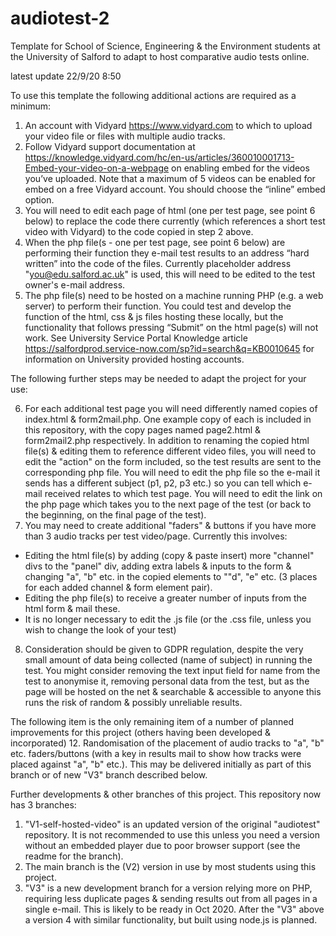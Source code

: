 # audiotest-2
Template for School of Science, Engineering & the Environment students at the University of Salford to adapt to host comparative audio tests online.

latest update 22/9/20 8:50

To use this template the following additional actions are required as a minimum:

1. An account with Vidyard https://www.vidyard.com to which to upload your video file or files with multiple audio tracks.
2. Follow Vidyard support documentation at https://knowledge.vidyard.com/hc/en-us/articles/360010001713-Embed-your-video-on-a-webpage on enabling embed for the videos you’ve uploaded. Note that a maximum of 5 videos can be enabled for embed on a free Vidyard account. You should choose the “inline” embed option.
3. You will need to edit each page of html (one per test page, see point 6 below) to replace the code there currently (which references a short test video with Vidyard) to the code copied in step 2 above.
4. When the php file(s - one per test page, see point 6 below) are performing their function they e-mail test results to an address “hard written” into the code of the files. Currently placeholder address "you@edu.salford.ac.uk" is used, this will need to be edited to the test owner's e-mail address.
5. The php file(s) need to be hosted on a machine running PHP (e.g. a web server) to perform their function. You could test and develop the function of the html, css & js files hosting these locally, but the functionality that follows pressing “Submit” on the html page(s) will not work. See University Service Portal Knowledge article https://salfordprod.service-now.com/sp?id=search&q=KB0010645 for information on University provided hosting accounts.

The following further steps may be needed to adapt the project for your use:

6. For each additional test page you will need differently named copies of index.html & form2mail.php. One example copy of each is included in this repository, with the copy pages named page2.html & form2mail2.php respectively. In addition to renaming the copied html file(s) & editing them to reference different video files, you will need to edit the "action" on the form included, so the test results are sent to the corresponding php file. You will need to edit the php file so the e-mail it sends has a different subject (p1, p2, p3 etc.) so you can tell which e-mail received relates to which test page. You will need to edit the link on the php page which takes you to the next page of the test (or back to the beginning, on the final page of the test).
7. You may need to create additional "faders" & buttons if you have more than 3 audio tracks per test video/page. Currently this involves:
- Editing the html file(s) by adding (copy & paste insert) more "channel" divs to the "panel" div, adding extra labels & inputs to the form & changing "a", "b" etc. in the copied elements to ""d", "e" etc. (3 places for each added channel & form element pair).
- Editing the php file(s) to receive a greater number of inputs from the html form & mail these.
- It is no longer necessary to edit the .js file (or the .css file, unless you wish to change the look of your test)
8. Consideration should be given to GDPR regulation, despite the very small amount of data being collected (name of subject) in running the test. You might consider removing the text input field for name from the test to anonymise it, removing personal data from the test, but as the page will be hosted on the net & searchable & accessible to anyone this runs the risk of random & possibly unreliable results.

The following item is the only remaining item of a number of planned improvements for this project (others having been developed & incorporated)
12. Randomisation of the placement of audio tracks to "a", "b" etc. faders/buttons (with a key in results mail to show how tracks were placed against "a", "b" etc.). This may be delivered initially as part of this branch or of new "V3" branch described below.

Further developments & other branches of this project.
This repository now has 3 branches:
1. "V1-self-hosted-video" is an updated version of the original "audiotest" repository. It is not recommended to use this unless you need a version without an embedded player due to poor browser support (see the readme for the branch).
2. The main branch is the (V2) version in use by most students using this project.
3. "V3" is a new development branch for a version relying more on PHP, requiring less duplicate pages & sending results out from all pages in a single e-mail. This is likely to be ready in Oct 2020.
After the "V3" above a version 4 with similar functionality, but built using node.js is planned.
